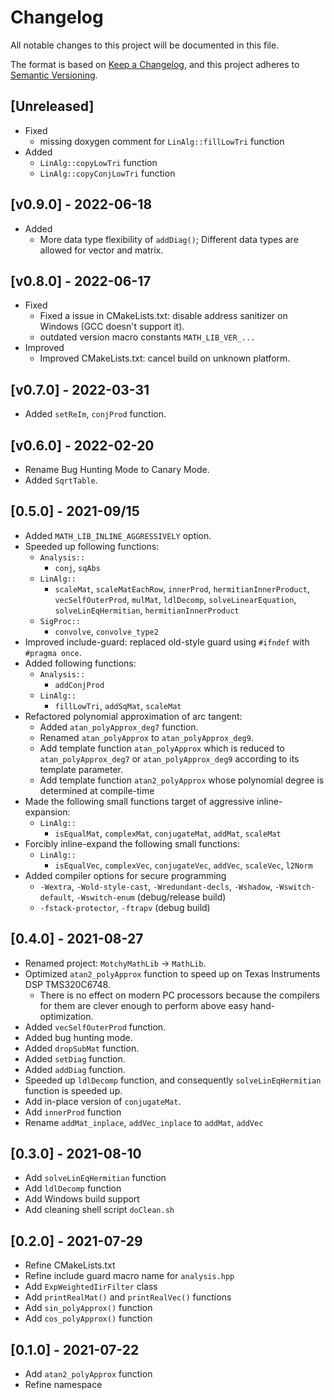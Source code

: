 # Changelog

All notable changes to this project will be documented in this file.

The format is based on [Keep a Changelog](https://keepachangelog.com/en/1.0.0/),
and this project adheres to [Semantic Versioning](https://semver.org/spec/v2.0.0.html).

## [Unreleased]

- Fixed
  - missing doxygen comment for `LinAlg::fillLowTri` function
- Added
  - `LinAlg::copyLowTri` function
  - `LinAlg::copyConjLowTri` function

## [v0.9.0] - 2022-06-18

- Added
  - More data type flexibility of `addDiag()`; Different data types are allowed for vector and matrix.

## [v0.8.0] - 2022-06-17

- Fixed
  - Fixed a issue in CMakeLists.txt: disable address sanitizer on Windows (GCC doesn't support it).
  - outdated version macro constants `MATH_LIB_VER_...`
- Improved
  - Improved CMakeLists.txt: cancel build on unknown platform.

## [v0.7.0] - 2022-03-31

- Added `setReIm`, `conjProd` function.

## [v0.6.0] - 2022-02-20

- Rename Bug Hunting Mode to Canary Mode.
- Added `SqrtTable`.

## [0.5.0] - 2021-09/15

- Added `MATH_LIB_INLINE_AGGRESSIVELY` option.
- Speeded up following functions:
  - `Analysis::`
    - `conj`, `sqAbs`
  - `LinAlg::`
    - `scaleMat`, `scaleMatEachRow`, `innerProd`, `hermitianInnerProduct`, `vecSelfOuterProd`, `mulMat`, `ldlDecomp`, `solveLinearEquation`, `solveLinEqHermitian`, `hermitianInnerProduct`
  - `SigProc::`
    - `convolve`, `convolve_type2`
- Improved include-guard: replaced old-style guard using `#ifndef` with `#pragma once`.
- Added following functions:
  - `Analysis::`
    - `addConjProd`
  - `LinAlg::`
    - `fillLowTri`, `addSqMat`, `scaleMat`
- Refactored polynomial approximation of arc tangent:
  - Added `atan_polyApprox_deg7` function.
  - Renamed `atan_polyApprox` to `atan_polyApprox_deg9`.
  - Add template function `atan_polyApprox` which is reduced to `atan_polyApprox_deg7` or `atan_polyApprox_deg9` according to its template parameter.
  - Add template function `atan2_polyApprox` whose polynomial degree is determined at compile-time
- Made the following small functions target of aggressive inline-expansion:
  - `LinAlg::`
    - `isEqualMat`, `complexMat`, `conjugateMat`, `addMat`, `scaleMat`
- Forcibly inline-expand the following small functions:
  - `LinAlg::`
    - `isEqualVec`, `complexVec`, `conjugateVec`, `addVec`, `scaleVec`, `l2Norm`
- Added compiler options for secure programming
  - `-Wextra`, `-Wold-style-cast`, `-Wredundant-decls`, `-Wshadow`, `-Wswitch-default`, `-Wswitch-enum` (debug/release build)
  - `-fstack-protector`, `-ftrapv` (debug build)

## [0.4.0] - 2021-08-27

- Renamed project: `MotchyMathLib` -> `MathLib`.
- Optimized `atan2_polyApprox` function to speed up on Texas Instruments DSP TMS320C6748.
  - There is no effect on modern PC processors because the compilers for them are clever enough to perform above easy hand-optimization.
- Added `vecSelfOuterProd` function.
- Added bug hunting mode.
- Added `dropSubMat` function.
- Added `setDiag` function.
- Added `addDiag` function.
- Speeded up `ldlDecomp` function, and consequently `solveLinEqHermitian` function is speeded up.
- Add in-place version of `conjugateMat`.
- Add `innerProd` function
- Rename `addMat_inplace`, `addVec_inplace` to `addMat`, `addVec`

## [0.3.0] - 2021-08-10

- Add `solveLinEqHermitian` function
- Add `ldlDecomp` function
- Add Windows build support
- Add cleaning shell script `doClean.sh`

## [0.2.0] - 2021-07-29

- Refine CMakeLists.txt
- Refine include guard macro name for `analysis.hpp`
- Add `ExpWeightedIirFilter` class
- Add `printRealMat()` and `printRealVec()` functions
- Add `sin_polyApprox()` function
- Add `cos_polyApprox()` function

## [0.1.0] - 2021-07-22

- Add `atan2_polyApprox` function
- Refine namespace
